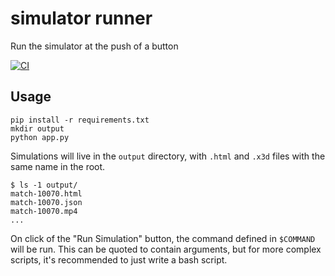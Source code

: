 # simulator runner

Run the simulator at the push of a button

[![CI](https://github.com/RealOrangeOne/simulator-runner/actions/workflows/ci.yml/badge.svg)](https://github.com/RealOrangeOne/simulator-runner/actions/workflows/ci.yml)

## Usage

```
pip install -r requirements.txt
mkdir output
python app.py
```

Simulations will live in the `output` directory, with `.html` and `.x3d` files with the same name in the root.

```
$ ls -1 output/
match-10070.html
match-10070.json
match-10070.mp4
...
```

On click of the "Run Simulation" button, the command defined in `$COMMAND` will be run. This can be quoted to contain arguments, but for more complex scripts, it's recommended to just write a bash script.
